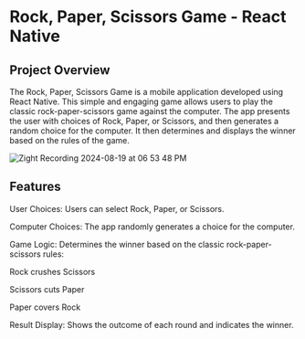 # Rock, Paper, Scissors Game - React Native

## Project Overview

The Rock, Paper, Scissors Game is a mobile application developed using React Native. This simple and engaging game allows users to play the classic rock-paper-scissors game against the computer. The app presents the user with choices of Rock, Paper, or Scissors, and then generates a random choice for the computer. It then determines and displays the winner based on the rules of the game.


![Zight Recording 2024-08-19 at 06 53 48 PM](https://github.com/user-attachments/assets/d42b61d2-afc4-458c-b39a-f122c1f8307d)


## Features

User Choices: Users can select Rock, Paper, or Scissors.

Computer Choices: The app randomly generates a choice for the computer.

Game Logic: Determines the winner based on the classic rock-paper-scissors rules:

Rock crushes Scissors

Scissors cuts Paper

Paper covers Rock

Result Display: Shows the outcome of each round and indicates the winner.
